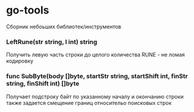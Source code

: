 # go-tools

Сборник небоьших библиотек/инструментов

### LeftRune(str string, l int) string
Получить левую часть строки до целого количества RUNE - не ломая кодировку


### func SubByte(body []byte, startStr string, startShift int, finStr string, finShift int) []byte
Получает подстроку байт по указанному началу и окончанию строки
также задается смещение границ относительо поисковых строк
